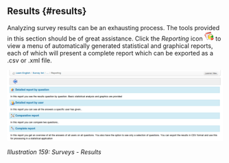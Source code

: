 ## Results {#results}

Analyzing survey results can be an exhausting process. The tools provided in this section should be of great assistance. Click the _Reporting_ icon ![](../assets/graphics295.png) to view a menu of automatically generated statistical and graphical reports, each of which will present a complete report which can be exported as a .csv or .xml file.

![](../assets/images227.png)

*Illustration 159: Surveys - Results*